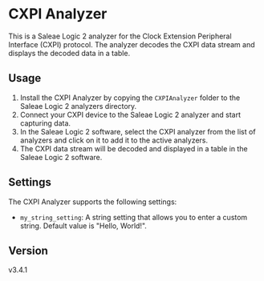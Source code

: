 # CXPI Analyzer

This is a Saleae Logic 2 analyzer for the Clock Extension Peripheral Interface (CXPI) protocol. The analyzer decodes the CXPI data stream and displays the decoded data in a table.

## Usage

1. Install the CXPI Analyzer by copying the `CXPIAnalyzer` folder to the Saleae Logic 2 analyzers directory.
2. Connect your CXPI device to the Saleae Logic 2 analyzer and start capturing data.
3. In the Saleae Logic 2 software, select the CXPI analyzer from the list of analyzers and click on it to add it to the active analyzers.
4. The CXPI data stream will be decoded and displayed in a table in the Saleae Logic 2 software.

## Settings

The CXPI Analyzer supports the following settings:

- `my_string_setting`: A string setting that allows you to enter a custom string. Default value is "Hello, World!".

## Version

v3.4.1
